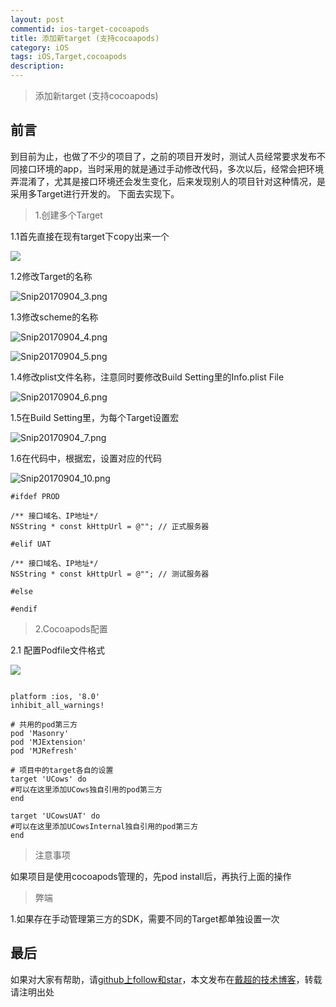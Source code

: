 ```yaml
---
layout: post
commentid: ios-target-cocoapods
title: 添加新target (支持cocoapods)
category: iOS
tags: iOS,Target,cocoapods
description:
---
```


>   添加新target (支持cocoapods)


## 前言

到目前为止，也做了不少的项目了，之前的项目开发时，测试人员经常要求发布不同接口环境的app，当时采用的就是通过手动修改代码，多次以后，经常会把环境弄混淆了，尤其是接口环境还会发生变化，后来发现别人的项目针对这种情况，是采用多Target进行开发的。
下面去实现下。

> 1.创建多个Target

1.1首先直接在现有target下copy出来一个

![](http://upload-images.jianshu.io/upload_images/847061-6e0652d618c7538f.png?imageMogr2/auto-orient/strip%7CimageView2/2/w/1240)

1.2修改Target的名称

![Snip20170904_3.png](http://upload-images.jianshu.io/upload_images/847061-2ceda59026b28d04.png?imageMogr2/auto-orient/strip%7CimageView2/2/w/1240)

1.3修改scheme的名称

![Snip20170904_4.png](http://upload-images.jianshu.io/upload_images/847061-59da436d79034f0b.png?imageMogr2/auto-orient/strip%7CimageView2/2/w/1240)


![Snip20170904_5.png](http://upload-images.jianshu.io/upload_images/847061-ee344554bb6c27fd.png?imageMogr2/auto-orient/strip%7CimageView2/2/w/1240)

1.4修改plist文件名称，注意同时要修改Build Setting里的Info.plist File

![Snip20170904_6.png](http://upload-images.jianshu.io/upload_images/847061-cea7a9d60b3cf118.png?imageMogr2/auto-orient/strip%7CimageView2/2/w/1240)

1.5在Build Setting里，为每个Target设置宏


![Snip20170904_7.png](http://upload-images.jianshu.io/upload_images/847061-57ac4ffb27eb999a.png?imageMogr2/auto-orient/strip%7CimageView2/2/w/1240)

1.6在代码中，根据宏，设置对应的代码

![Snip20170904_10.png](http://upload-images.jianshu.io/upload_images/847061-30db1ce48d1f58a8.png?imageMogr2/auto-orient/strip%7CimageView2/2/w/1240)

```
#ifdef PROD

/** 接口域名、IP地址*/
NSString * const kHttpUrl = @""; // 正式服务器

#elif UAT

/** 接口域名、IP地址*/
NSString * const kHttpUrl = @""; // 测试服务器

#else

#endif
```

> 2.Cocoapods配置

2.1 配置Podfile文件格式

![](http://upload-images.jianshu.io/upload_images/847061-76aada1c2250d6a0.png?imageMogr2/auto-orient/strip%7CimageView2/2/w/1240)

```

platform :ios, '8.0'
inhibit_all_warnings!

# 共用的pod第三方
pod 'Masonry'
pod 'MJExtension'
pod 'MJRefresh'

# 项目中的target各自的设置
target 'UCows' do
#可以在这里添加UCows独自引用的pod第三方
end

target 'UCowsUAT' do
#可以在这里添加UCowsInternal独自引用的pod第三方
end

```

> 注意事项

如果项目是使用cocoapods管理的，先pod install后，再执行上面的操作

> 弊端

1.如果存在手动管理第三方的SDK，需要不同的Target都单独设置一次



## 最后

如果对大家有帮助，请[github上follow和star](https://github.com/jifengchao)，本文发布在[戴超的技术博客](https://jifengchao.github.io/)，转载请注明出处
